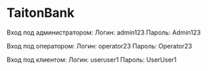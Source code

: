 # TaitonBank
Вход под администратором:
Логин: admin123
Пароль: Admin123

Вход под оператором:
Логин: operator23
Пароль: Operator23

Вход под клиентом:
Логин: useruser1
Пароль: UserUser1
